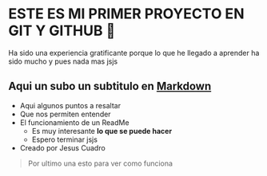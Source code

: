 # ESTE ES MI PRIMER PROYECTO EN GIT Y GITHUB 💪

Ha sido una experiencia gratificante porque lo que he llegado a aprender ha sido mucho y pues nada mas jsjs

## Aqui un subo un subtitulo en [Markdown](https://www.genbeta.com/guia-de-inicio/que-es-markdown-para-que-sirve-y-como-usarlo)

- Aqui algunos puntos a resaltar
- Que nos permiten entender
- El funcionamiento de un ReadMe
    - Es muy interesante **lo que se puede hacer**
    - Espero terminar jsjs
- Creado por Jesus Cuadro

> Por ultimo una esto para ver como funciona
>
